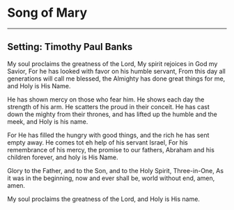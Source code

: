 # Song of Mary

***

## Setting: Timothy Paul Banks

My soul proclaims the greatness of the Lord,
My spirit rejoices in God my Savior,
For he has looked with favor on his humble servant,
From this day all generations will call me blessed,
the Almighty has done great things for me, and Holy is His Name.

He has shown mercy on those who fear him.
He shows each day the strength of his arm.
He scatters the proud in their conceit.
He has cast down the mighty from their thrones,
and has lifted up the humble and the meek,
and Holy is his name.

For He has filled the hungry with good things,
and the rich he has sent empty away.
He comes tot eh help of his servant Israel,
For his remembrance of his mercy,
the promise to our fathers,
Abraham and his children forever,
and holy is His Name.

Glory to the Father, and to the Son,
and to the Holy Spirit, Three-in-One,
As it was in the beginning, now and ever shall be,
world without end, amen, amen.

My soul proclaims the greatness of the Lord,
and Holy is His name.